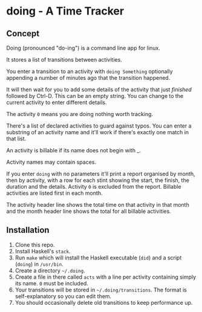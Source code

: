 # doing - A Time Tracker

## Concept

Doing (pronounced "do-ing") is a command line app for linux.  

It stores a list of transitions between activities.

You enter a transition to an activity with `doing Something` optionally appending a number of minutes ago that the transition happened.

It will then wait for you to add some details of the activity that just *finished* followed by Ctrl-D. This can be an empty string. You can change to the current activity to enter different details.

The activity `0` means you are doing nothing worth tracking.

There's a list of declared activities to guard against typos. You can enter a substring of an activity name and it'll work if there's exactly one match in that list.

An activity is billable if its name does not begin with _. 

Activity names may contain spaces.

If you enter `doing` with no parameters it'll print a report organised by month, then by activity, with a row for each stint showing the start, the finish, the duration and the details. Activity `0` is excluded from the report. Billable activities are listed first in each month.

The activity header line shows the total time on that activity in that month and the month header line shows the total for all billable activities.

## Installation

1. Clone this repo.
1. Install Haskell's `stack`.
1. Run `make` which will install the Haskell executable (`did`) and a script (`doing`) in `/usr/bin`.
1. Create a directory `~/.doing`.
1. Create a file in there called `acts` with a line per activity containing simply its name. `0` must be included.
1. Your transitions will be stored in `~/.doing/transitions`. The format is self-explanatory so you can edit them.
1. You should occasionally delete old transitions to keep performance up.

